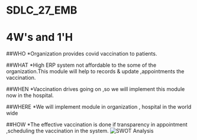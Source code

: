 # SDLC_27_EMB
# 4W&#39;s and 1&#39;H
##WHO
*Organization provides covid vaccination to patients.

##WHAT
*High ERP system not affordable to the some of the organization.This module will help to records & update ,appointments the vaccination.

##WHEN
*Vaccination drives going on ,so we will implement this module now in the hospital.

##WHERE
*We will implement module in organization , hospital in the world wide

##HOW
*The effective vaccination is done if transparency in appointment ,scheduling the vaccination in the system.
![SWOT Analysis](https://user-images.githubusercontent.com/86118433/130115816-309e7967-bb44-4ae8-ac57-e325df6093a5.PNG)

